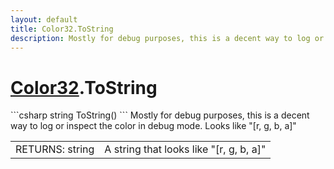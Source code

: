 ```yaml
---
layout: default
title: Color32.ToString
description: Mostly for debug purposes, this is a decent way to log or inspect the color in debug mode. Looks like "[r, g, b, a]"
---
```

# [Color32]({{site.url}}/Pages/Reference/Color32.html).ToString

<div class='signature' markdown='1'>
```csharp
string ToString()
```
Mostly for debug purposes, this is a decent way to log or
inspect the color in debug mode. Looks like "[r, g, b, a]"
</div>

|  |  |
|--|--|
|RETURNS: string|A string that looks like "[r, g, b, a]"|




